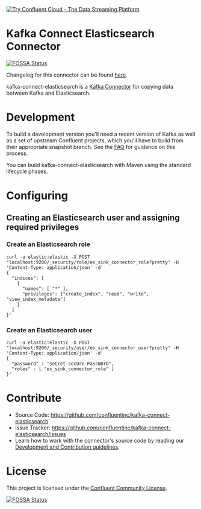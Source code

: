 [![Try Confluent Cloud - The Data Streaming Platform](https://images.ctfassets.net/8vofjvai1hpv/10bgcSfn5MzmvS4nNqr94J/af43dd2336e3f9e0c0ca4feef4398f6f/confluent-banner-v2.svg)](https://confluent.cloud/signup?utm_source=github&utm_medium=banner&utm_campaign=oss-repos&utm_term=kafka-connect-elasticsearch)

# Kafka Connect Elasticsearch Connector
[![FOSSA Status](https://app.fossa.io/api/projects/git%2Bhttps%3A%2F%2Fgithub.com%2Fconfluentinc%2Fkafka-connect-elasticsearch.svg?type=shield)](https://app.fossa.io/projects/git%2Bhttps%3A%2F%2Fgithub.com%2Fconfluentinc%2Fkafka-connect-elasticsearch?ref=badge_shield)

Changelog for this connector can be found [here](https://docs.confluent.io/kafka-connect-elasticsearch/current/changelog.html).

kafka-connect-elasticsearch is a [Kafka Connector](http://kafka.apache.org/documentation.html#connect)
for copying data between Kafka and Elasticsearch.

# Development

To build a development version you'll need a recent version of Kafka as well as a set of upstream Confluent projects, which you'll have to build from their appropriate snapshot branch. See the [FAQ](https://github.com/confluentinc/kafka-connect-elasticsearch/wiki/FAQ) for guidance on this process.

You can build kafka-connect-elasticsearch with Maven using the standard lifecycle phases.

# Configuring
## Creating an Elasticsearch user and assigning required privileges
### Create an Elasticsearch role
```
curl -u elastic:elastic -X POST "localhost:9200/_security/role/es_sink_connector_role?pretty" -H 'Content-Type: application/json' -d'
{
  "indices": [
    {
      "names": [ "*" ],
      "privileges": ["create_index", "read", "write", "view_index_metadata"]
    }
  ]
}'
```
### Create an Elasticsearch user
```
curl -u elastic:elastic -X POST "localhost:9200/_security/user/es_sink_connector_user?pretty" -H 'Content-Type: application/json' -d'
{
  "password" : "seCret-secUre-PaSsW0rD",
  "roles" : [ "es_sink_connector_role" ]
}'
```

# Contribute

- Source Code: https://github.com/confluentinc/kafka-connect-elasticsearch
- Issue Tracker: https://github.com/confluentinc/kafka-connect-elasticsearch/issues
- Learn how to work with the connector's source code by reading our [Development and Contribution guidelines](CONTRIBUTING.md).


# License

This project is licensed under the [Confluent Community License](LICENSE).


[![FOSSA Status](https://app.fossa.io/api/projects/git%2Bhttps%3A%2F%2Fgithub.com%2Fconfluentinc%2Fkafka-connect-elasticsearch.svg?type=large)](https://app.fossa.io/projects/git%2Bhttps%3A%2F%2Fgithub.com%2Fconfluentinc%2Fkafka-connect-elasticsearch?ref=badge_large)

